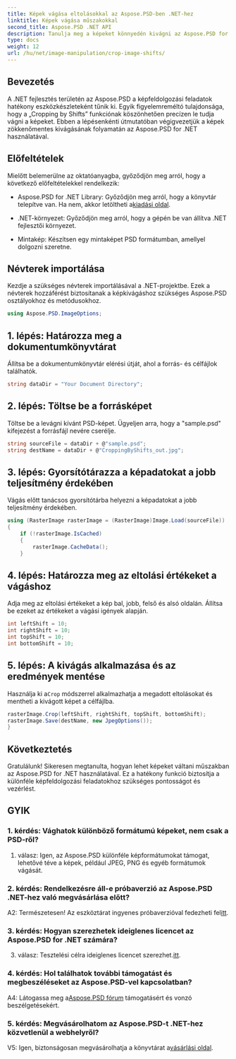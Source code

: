 ```yaml
---
title: Képek vágása eltolásokkal az Aspose.PSD-ben .NET-hez
linktitle: Képek vágása műszakokkal
second_title: Aspose.PSD .NET API
description: Tanulja meg a képeket könnyedén kivágni az Aspose.PSD for .NET használatával. Kövesse lépésről lépésre útmutatónkat a pontos képbeállításokhoz.
type: docs
weight: 12
url: /hu/net/image-manipulation/crop-image-shifts/
---
```

## Bevezetés

A .NET fejlesztés területén az Aspose.PSD a képfeldolgozási feladatok hatékony eszközkészleteként tűnik ki. Egyik figyelemreméltó tulajdonsága, hogy a „Cropping by Shifts” funkciónak köszönhetően precízen le tudja vágni a képeket. Ebben a lépésenkénti útmutatóban végigvezetjük a képek zökkenőmentes kivágásának folyamatán az Aspose.PSD for .NET használatával.

## Előfeltételek

Mielőtt belemerülne az oktatóanyagba, győződjön meg arról, hogy a következő előfeltételekkel rendelkezik:

-  Aspose.PSD for .NET Library: Győződjön meg arról, hogy a könyvtár telepítve van. Ha nem, akkor letöltheti a[kiadási oldal](https://releases.aspose.com/psd/net/).

- .NET-környezet: Győződjön meg arról, hogy a gépén be van állítva .NET fejlesztői környezet.

- Mintakép: Készítsen egy mintaképet PSD formátumban, amellyel dolgozni szeretne.

## Névterek importálása

Kezdje a szükséges névterek importálásával a .NET-projektbe. Ezek a névterek hozzáférést biztosítanak a képkivágáshoz szükséges Aspose.PSD osztályokhoz és metódusokhoz.

```csharp
using Aspose.PSD.ImageOptions;
```

## 1. lépés: Határozza meg a dokumentumkönyvtárat

Állítsa be a dokumentumkönyvtár elérési útját, ahol a forrás- és célfájlok találhatók.

```csharp
string dataDir = "Your Document Directory";
```

## 2. lépés: Töltse be a forrásképet

Töltse be a levágni kívánt PSD-képet. Ügyeljen arra, hogy a "sample.psd" kifejezést a forrásfájl nevére cserélje.

```csharp
string sourceFile = dataDir + @"sample.psd";
string destName = dataDir + @"CroppingByShifts_out.jpg";
```

## 3. lépés: Gyorsítótárazza a képadatokat a jobb teljesítmény érdekében

Vágás előtt tanácsos gyorsítótárba helyezni a képadatokat a jobb teljesítmény érdekében.

```csharp
using (RasterImage rasterImage = (RasterImage)Image.Load(sourceFile))
{
    if (!rasterImage.IsCached)
    {
        rasterImage.CacheData();
    }
```

## 4. lépés: Határozza meg az eltolási értékeket a vágáshoz

Adja meg az eltolási értékeket a kép bal, jobb, felső és alsó oldalán. Állítsa be ezeket az értékeket a vágási igények alapján.

```csharp
int leftShift = 10;
int rightShift = 10;
int topShift = 10;
int bottomShift = 10;
```

## 5. lépés: A kivágás alkalmazása és az eredmények mentése

 Használja ki a`Crop` módszerrel alkalmazhatja a megadott eltolásokat és mentheti a kivágott képet a célfájlba.

```csharp
rasterImage.Crop(leftShift, rightShift, topShift, bottomShift);
rasterImage.Save(destName, new JpegOptions());
}
```

## Következtetés

Gratulálunk! Sikeresen megtanulta, hogyan lehet képeket váltani műszakban az Aspose.PSD for .NET használatával. Ez a hatékony funkció biztosítja a különféle képfeldolgozási feladatokhoz szükséges pontosságot és vezérlést.

## GYIK

### 1. kérdés: Vághatok különböző formátumú képeket, nem csak a PSD-ről?

1. válasz: Igen, az Aspose.PSD különféle képformátumokat támogat, lehetővé téve a képek, például JPEG, PNG és egyéb formátumok vágását.

### 2. kérdés: Rendelkezésre áll-e próbaverzió az Aspose.PSD .NET-hez való megvásárlása előtt?

 A2: Természetesen! Az eszköztárat ingyenes próbaverzióval fedezheti fel[itt](https://releases.aspose.com/).

### 3. kérdés: Hogyan szerezhetek ideiglenes licencet az Aspose.PSD for .NET számára?

 3. válasz: Tesztelési célra ideiglenes licencet szerezhet.[itt](https://purchase.aspose.com/temporary-license/).

### 4. kérdés: Hol találhatok további támogatást és megbeszéléseket az Aspose.PSD-vel kapcsolatban?

 A4: Látogassa meg a[Aspose.PSD fórum](https://forum.aspose.com/c/psd/34) támogatásért és vonzó beszélgetésekért.

### 5. kérdés: Megvásárolhatom az Aspose.PSD-t .NET-hez közvetlenül a webhelyről?

 V5: Igen, biztonságosan megvásárolhatja a könyvtárat a[vásárlási oldal](https://purchase.aspose.com/buy).
